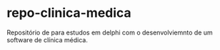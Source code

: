 # repo-clinica-medica
Repositório de para estudos em delphi com o desenvolviemnto de um software de clínica médica.
